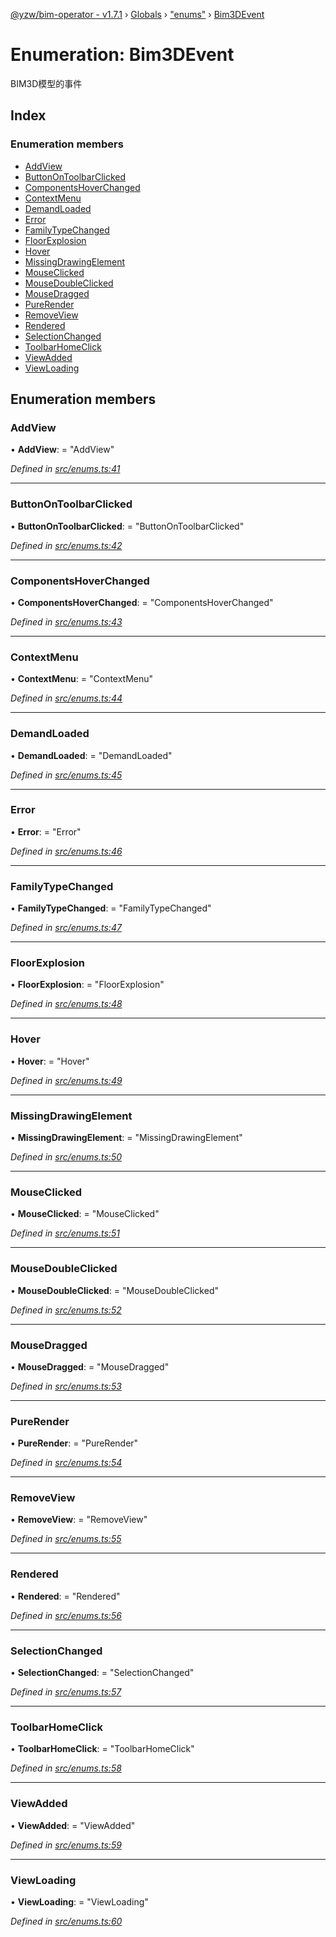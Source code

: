[@yzw/bim-operator - v1.7.1](../README.md) › [Globals](../globals.md) › ["enums"](../modules/_enums_.md) › [Bim3DEvent](_enums_.bim3devent.md)

# Enumeration: Bim3DEvent

BIM3D模型的事件

## Index

### Enumeration members

* [AddView](_enums_.bim3devent.md#addview)
* [ButtonOnToolbarClicked](_enums_.bim3devent.md#buttonontoolbarclicked)
* [ComponentsHoverChanged](_enums_.bim3devent.md#componentshoverchanged)
* [ContextMenu](_enums_.bim3devent.md#contextmenu)
* [DemandLoaded](_enums_.bim3devent.md#demandloaded)
* [Error](_enums_.bim3devent.md#error)
* [FamilyTypeChanged](_enums_.bim3devent.md#familytypechanged)
* [FloorExplosion](_enums_.bim3devent.md#floorexplosion)
* [Hover](_enums_.bim3devent.md#hover)
* [MissingDrawingElement](_enums_.bim3devent.md#missingdrawingelement)
* [MouseClicked](_enums_.bim3devent.md#mouseclicked)
* [MouseDoubleClicked](_enums_.bim3devent.md#mousedoubleclicked)
* [MouseDragged](_enums_.bim3devent.md#mousedragged)
* [PureRender](_enums_.bim3devent.md#purerender)
* [RemoveView](_enums_.bim3devent.md#removeview)
* [Rendered](_enums_.bim3devent.md#rendered)
* [SelectionChanged](_enums_.bim3devent.md#selectionchanged)
* [ToolbarHomeClick](_enums_.bim3devent.md#toolbarhomeclick)
* [ViewAdded](_enums_.bim3devent.md#viewadded)
* [ViewLoading](_enums_.bim3devent.md#viewloading)

## Enumeration members

###  AddView

• **AddView**: = "AddView"

*Defined in [src/enums.ts:41](https://github.com/youkaisteve/bim-operator/blob/b87a88f/src/enums.ts#L41)*

___

###  ButtonOnToolbarClicked

• **ButtonOnToolbarClicked**: = "ButtonOnToolbarClicked"

*Defined in [src/enums.ts:42](https://github.com/youkaisteve/bim-operator/blob/b87a88f/src/enums.ts#L42)*

___

###  ComponentsHoverChanged

• **ComponentsHoverChanged**: = "ComponentsHoverChanged"

*Defined in [src/enums.ts:43](https://github.com/youkaisteve/bim-operator/blob/b87a88f/src/enums.ts#L43)*

___

###  ContextMenu

• **ContextMenu**: = "ContextMenu"

*Defined in [src/enums.ts:44](https://github.com/youkaisteve/bim-operator/blob/b87a88f/src/enums.ts#L44)*

___

###  DemandLoaded

• **DemandLoaded**: = "DemandLoaded"

*Defined in [src/enums.ts:45](https://github.com/youkaisteve/bim-operator/blob/b87a88f/src/enums.ts#L45)*

___

###  Error

• **Error**: = "Error"

*Defined in [src/enums.ts:46](https://github.com/youkaisteve/bim-operator/blob/b87a88f/src/enums.ts#L46)*

___

###  FamilyTypeChanged

• **FamilyTypeChanged**: = "FamilyTypeChanged"

*Defined in [src/enums.ts:47](https://github.com/youkaisteve/bim-operator/blob/b87a88f/src/enums.ts#L47)*

___

###  FloorExplosion

• **FloorExplosion**: = "FloorExplosion"

*Defined in [src/enums.ts:48](https://github.com/youkaisteve/bim-operator/blob/b87a88f/src/enums.ts#L48)*

___

###  Hover

• **Hover**: = "Hover"

*Defined in [src/enums.ts:49](https://github.com/youkaisteve/bim-operator/blob/b87a88f/src/enums.ts#L49)*

___

###  MissingDrawingElement

• **MissingDrawingElement**: = "MissingDrawingElement"

*Defined in [src/enums.ts:50](https://github.com/youkaisteve/bim-operator/blob/b87a88f/src/enums.ts#L50)*

___

###  MouseClicked

• **MouseClicked**: = "MouseClicked"

*Defined in [src/enums.ts:51](https://github.com/youkaisteve/bim-operator/blob/b87a88f/src/enums.ts#L51)*

___

###  MouseDoubleClicked

• **MouseDoubleClicked**: = "MouseDoubleClicked"

*Defined in [src/enums.ts:52](https://github.com/youkaisteve/bim-operator/blob/b87a88f/src/enums.ts#L52)*

___

###  MouseDragged

• **MouseDragged**: = "MouseDragged"

*Defined in [src/enums.ts:53](https://github.com/youkaisteve/bim-operator/blob/b87a88f/src/enums.ts#L53)*

___

###  PureRender

• **PureRender**: = "PureRender"

*Defined in [src/enums.ts:54](https://github.com/youkaisteve/bim-operator/blob/b87a88f/src/enums.ts#L54)*

___

###  RemoveView

• **RemoveView**: = "RemoveView"

*Defined in [src/enums.ts:55](https://github.com/youkaisteve/bim-operator/blob/b87a88f/src/enums.ts#L55)*

___

###  Rendered

• **Rendered**: = "Rendered"

*Defined in [src/enums.ts:56](https://github.com/youkaisteve/bim-operator/blob/b87a88f/src/enums.ts#L56)*

___

###  SelectionChanged

• **SelectionChanged**: = "SelectionChanged"

*Defined in [src/enums.ts:57](https://github.com/youkaisteve/bim-operator/blob/b87a88f/src/enums.ts#L57)*

___

###  ToolbarHomeClick

• **ToolbarHomeClick**: = "ToolbarHomeClick"

*Defined in [src/enums.ts:58](https://github.com/youkaisteve/bim-operator/blob/b87a88f/src/enums.ts#L58)*

___

###  ViewAdded

• **ViewAdded**: = "ViewAdded"

*Defined in [src/enums.ts:59](https://github.com/youkaisteve/bim-operator/blob/b87a88f/src/enums.ts#L59)*

___

###  ViewLoading

• **ViewLoading**: = "ViewLoading"

*Defined in [src/enums.ts:60](https://github.com/youkaisteve/bim-operator/blob/b87a88f/src/enums.ts#L60)*
